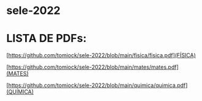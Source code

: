 # sele-2022

# LISTA DE PDFs:

[https://github.com/tomiock/sele-2022/blob/main/fisica/fisica.pdf](FÍSICA)

[https://github.com/tomiock/sele-2022/blob/main/mates/mates.pdf](MATES)

[https://github.com/tomiock/sele-2022/blob/main/quimica/quimica.pdf](QUÍMICA)
